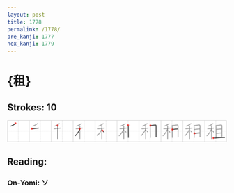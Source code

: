 ```yaml
---
layout: post
title: 1778
permalink: /1778/
pre_kanji: 1777
nex_kanji: 1779
---
```


# {租}

## Strokes: 10

<div class="stroke"><img src="../images/E7A79F.png" /></div>

## Reading:

### On-Yomi: ソ
